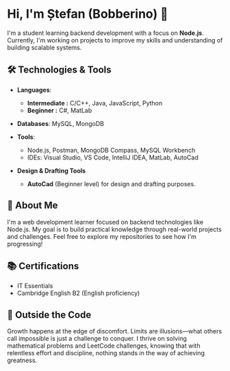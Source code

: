 # Hi, I'm Ștefan (Bobberino) 👋

I'm a student learning backend development with a focus on **Node.js**. Currently, I'm working on projects to improve my skills and understanding of building scalable systems.

## 🛠️ Technologies & Tools

- **Languages**:
  - **Intermediate :** C/C++, Java, JavaScript, Python
  - **Beginner  :**  C#, MatLab
- **Databases**: MySQL, MongoDB
- **Tools**: 
  - Node.js, Postman, MongoDB Compass, MySQL Workbench
  - IDEs: Visual Studio, VS Code, IntelliJ IDEA, MatLab, AutoCad

- **Design & Drafting Tools**
  - **AutoCad** (Beginner level) for design and drafting purposes.

## 🎯 About Me

I'm a web development learner focused on backend technologies like Node.js. My goal is to build practical knowledge through real-world projects and challenges. Feel free to explore my repositories to see how I'm progressing!

## 📚 Certifications

- IT Essentials
- Cambridge English B2 (English proficiency)

## 🧮 Outside the Code

Growth happens at the edge of discomfort. Limits are illusions—what others call impossible is just a challenge to conquer. I thrive on solving mathematical problems and LeetCode challenges, knowing that with relentless effort and discipline, nothing stands in the way of achieving greatness.
